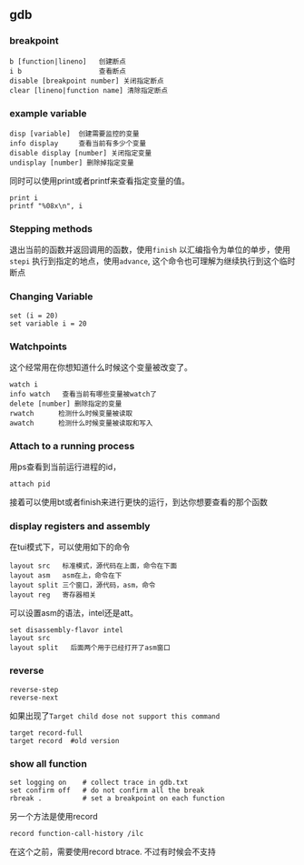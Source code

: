 ## gdb

### breakpoint
    
    b [function|lineno]   创建断点
    i b                   查看断点
    disable [breakpoint number] 关闭指定断点
    clear [lineno|function name] 清除指定断点

### example variable
    
    disp [variable]  创建需要监控的变量
    info display     查看当前有多少个变量
    disable display [number] 关闭指定变量
    undisplay [number] 删除掉指定变量

同时可以使用print或者printf来查看指定变量的值。

    print i
    printf "%08x\n", i

### Stepping methods

退出当前的函数并返回调用的函数，使用`finish`
以汇编指令为单位的单步，使用`stepi`
执行到指定的地点，使用`advance`, 这个命令也可理解为继续执行到这个临时断点

### Changing Variable

    set (i = 20)
    set variable i = 20

### Watchpoints

这个经常用在你想知道什么时候这个变量被改变了。

    watch i
    info watch   查看当前有哪些变量被watch了
    delete [number] 删除指定的变量
    rwatch      检测什么时候变量被读取
    awatch      检测什么时候变量被读取和写入

### Attach to a running process

用ps查看到当前运行进程的id，
    
    attach pid

接着可以使用bt或者finish来进行更快的运行，到达你想要查看的那个函数

### display registers and assembly

在tui模式下，可以使用如下的命令

    layout src   标准模式，源代码在上面，命令在下面
    layout asm   asm在上，命令在下
    layout split 三个窗口，源代码，asm，命令
    layout reg   寄存器相关

可以设置asm的语法，intel还是att。 

    set disassembly-flavor intel
    layout src
    layout split   后面两个用于已经打开了asm窗口

### reverse

    reverse-step
    reverse-next

 如果出现了`Target child dose not support this command`
    
    target record-full
    target record  #old version

### show all function

    set logging on    # collect trace in gdb.txt
    set confirm off   # do not confirm all the break
    rbreak .          # set a breakpoint on each function 

 另一个方法是使用record

    record function-call-history /ilc

在这个之前，需要使用record btrace. 不过有时候会不支持

    
